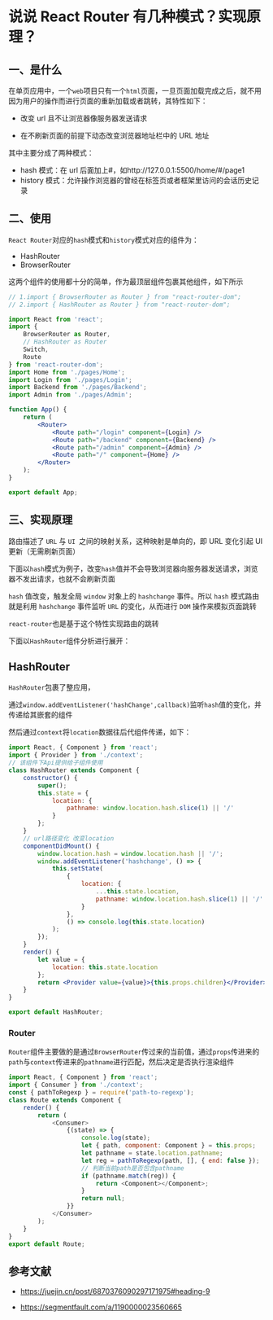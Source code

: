 # 说说 React Router 有几种模式？实现原理？

## 一、是什么

在单页应用中，一个`web`项目只有一个`html`页面，一旦页面加载完成之后，就不用因为用户的操作而进行页面的重新加载或者跳转，其特性如下：

- 改变 url 且不让浏览器像服务器发送请求

- 在不刷新页面的前提下动态改变浏览器地址栏中的 URL 地址

其中主要分成了两种模式：

- hash 模式：在 url 后面加上#，如http://127.0.0.1:5500/home/#/page1
- history 模式：允许操作浏览器的曾经在标签页或者框架里访问的会话历史记录

## 二、使用

`React Router`对应的`hash`模式和`history`模式对应的组件为：

- HashRouter
- BrowserRouter

这两个组件的使用都十分的简单，作为最顶层组件包裹其他组件，如下所示

```jsx
// 1.import { BrowserRouter as Router } from "react-router-dom";
// 2.import { HashRouter as Router } from "react-router-dom";

import React from 'react';
import {
	BrowserRouter as Router,
	// HashRouter as Router
	Switch,
	Route
} from 'react-router-dom';
import Home from './pages/Home';
import Login from './pages/Login';
import Backend from './pages/Backend';
import Admin from './pages/Admin';

function App() {
	return (
		<Router>
			<Route path="/login" component={Login} />
			<Route path="/backend" component={Backend} />
			<Route path="/admin" component={Admin} />
			<Route path="/" component={Home} />
		</Router>
	);
}

export default App;
```

## 三、实现原理

路由描述了 `URL` 与 `UI `之间的映射关系，这种映射是单向的，即 URL 变化引起 UI 更新（无需刷新页面）

下面以`hash`模式为例子，改变`hash`值并不会导致浏览器向服务器发送请求，浏览器不发出请求，也就不会刷新页面

`hash` 值改变，触发全局 `window` 对象上的 `hashchange` 事件。所以 `hash` 模式路由就是利用 `hashchange` 事件监听 `URL` 的变化，从而进行 `DOM` 操作来模拟页面跳转

`react-router`也是基于这个特性实现路由的跳转

下面以`HashRouter`组件分析进行展开：

## HashRouter

`HashRouter`包裹了整应用，

通过`window.addEventListener('hashChange',callback)`监听`hash`值的变化，并传递给其嵌套的组件

然后通过`context`将`location`数据往后代组件传递，如下：

```jsx
import React, { Component } from 'react';
import { Provider } from './context';
// 该组件下Api提供给子组件使用
class HashRouter extends Component {
	constructor() {
		super();
		this.state = {
			location: {
				pathname: window.location.hash.slice(1) || '/'
			}
		};
	}
	// url路径变化 改变location
	componentDidMount() {
		window.location.hash = window.location.hash || '/';
		window.addEventListener('hashchange', () => {
			this.setState(
				{
					location: {
						...this.state.location,
						pathname: window.location.hash.slice(1) || '/'
					}
				},
				() => console.log(this.state.location)
			);
		});
	}
	render() {
		let value = {
			location: this.state.location
		};
		return <Provider value={value}>{this.props.children}</Provider>;
	}
}

export default HashRouter;
```

### Router

`Router`组件主要做的是通过`BrowserRouter`传过来的当前值，通过`props`传进来的`path`与`context`传进来的`pathname`进行匹配，然后决定是否执行渲染组件

```js
import React, { Component } from 'react';
import { Consumer } from './context';
const { pathToRegexp } = require('path-to-regexp');
class Route extends Component {
	render() {
		return (
			<Consumer>
				{(state) => {
					console.log(state);
					let { path, component: Component } = this.props;
					let pathname = state.location.pathname;
					let reg = pathToRegexp(path, [], { end: false });
					// 判断当前path是否包含pathname
					if (pathname.match(reg)) {
						return <Component></Component>;
					}
					return null;
				}}
			</Consumer>
		);
	}
}
export default Route;
```

## 参考文献

- https://juejin.cn/post/6870376090297171975#heading-9

- https://segmentfault.com/a/1190000023560665

